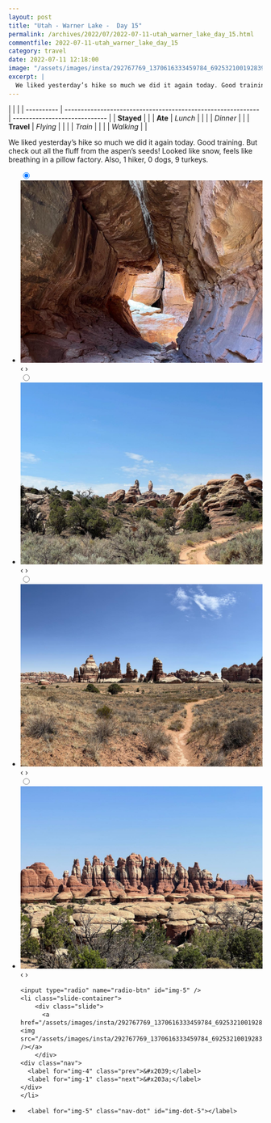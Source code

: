 ```yaml
---
layout: post
title: "Utah - Warner Lake -  Day 15"
permalink: /archives/2022/07/2022-07-11-utah_warner_lake_day_15.html
commentfile: 2022-07-11-utah_warner_lake_day_15
category: travel
date: 2022-07-11 12:18:00
image: "/assets/images/insta/292767769_1370616333459784_6925321001928399131_n_17943579206140800.jpg"
excerpt: |
  We liked yesterday’s hike so much we did it again today. Good training. But check out all the fluff from the aspen’s seeds!  Looked like snow, feels like breathing in a pillow factory. Also, 1 hiker, 0 dogs, 9 turkeys.
---
```


|            |                                                              |
| ---------- | ------------------------------------------------------------ | ----------------------------- |
| **Stayed** |  |
| **Ate**    | _Lunch_                                                      |          |
|            | _Dinner_                                                     |          |
| **Travel** | _Flying_                                                     |          |
|            | _Train_                                                      |          |
|            | _Walking_                                                    |          |


We liked yesterday’s hike so much we did it again today. Good training. But check out all the fluff from the aspen’s seeds!  Looked like snow, feels like breathing in a pillow factory. Also, 1 hiker, 0 dogs, 9 turkeys.


<ul class="slides">
    <input type="radio" name="radio-btn" id="img-1" checked="checked" />
    <li class="slide-container">
        <div class="slide">
          <a href="/assets/images/insta/293020736_572531517590412_299054824579614500_n_17952073279969957.jpg"><img src="/assets/images/insta/293020736_572531517590412_299054824579614500_n_17952073279969957.jpg" /></a>
        </div>
    <div class="nav">
      <label for="img-5" class="prev">&#x2039;</label>
      <label for="img-2" class="next">&#x203a;</label>
    </div>
    </li>
        <input type="radio" name="radio-btn" id="img-2"  />
    <li class="slide-container">
        <div class="slide">
          <a href="/assets/images/insta/292933351_526886722516056_3338583717230734506_n_18300298126065106.jpg"><img src="/assets/images/insta/292933351_526886722516056_3338583717230734506_n_18300298126065106.jpg" /></a>
        </div>
    <div class="nav">
      <label for="img-1" class="prev">&#x2039;</label>
      <label for="img-3" class="next">&#x203a;</label>
    </div>
    </li>
        <input type="radio" name="radio-btn" id="img-3"  />
    <li class="slide-container">
        <div class="slide">
          <a href="/assets/images/insta/293354707_981721665852455_9004580388131129262_n_17910224846601930.jpg"><img src="/assets/images/insta/293354707_981721665852455_9004580388131129262_n_17910224846601930.jpg" /></a>
        </div>
    <div class="nav">
      <label for="img-2" class="prev">&#x2039;</label>
      <label for="img-4" class="next">&#x203a;</label>
    </div>
    </li>
        <input type="radio" name="radio-btn" id="img-4"  />
    <li class="slide-container">
        <div class="slide">
          <a href="/assets/images/insta/292820539_728469698450703_2199065478098150702_n_18226442629125983.jpg"><img src="/assets/images/insta/292820539_728469698450703_2199065478098150702_n_18226442629125983.jpg" /></a>
        </div>
    <div class="nav">
      <label for="img-3" class="prev">&#x2039;</label>
      <label for="img-5" class="next">&#x203a;</label>
    </div>
    </li>
    
    <input type="radio" name="radio-btn" id="img-5" />
    <li class="slide-container">
        <div class="slide">
          <a href="/assets/images/insta/292767769_1370616333459784_6925321001928399131_n_17943579206140800.jpg"><img src="/assets/images/insta/292767769_1370616333459784_6925321001928399131_n_17943579206140800.jpg" /></a>
        </div>
    <div class="nav">
      <label for="img-4" class="prev">&#x2039;</label>
      <label for="img-1" class="next">&#x203a;</label>
    </div>
    </li>
			
<li class="nav-dots">
      <label for="img-1" class="nav-dot" id="img-dot-1"></label>
      <label for="img-2" class="nav-dot" id="img-dot-2"></label>
      <label for="img-3" class="nav-dot" id="img-dot-3"></label>
      <label for="img-4" class="nav-dot" id="img-dot-4"></label>

      <label for="img-5" class="nav-dot" id="img-dot-5"></label>

</li>
</ul>        
             

		